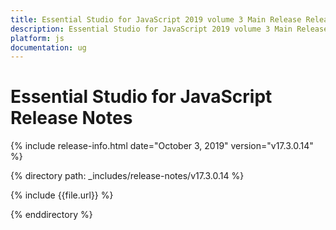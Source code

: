 ```yaml
---
title: Essential Studio for JavaScript 2019 volume 3 Main Release Release Notes  
description: Essential Studio for JavaScript 2019 volume 3 Main Release Release Notes  
platform: js
documentation: ug
---
```


# Essential Studio for JavaScript  Release Notes  

{% include release-info.html date="October 3, 2019"  version="v17.3.0.14" %} 


{% directory path: _includes/release-notes/v17.3.0.14 %}

{% include {{file.url}} %}

{% enddirectory %}